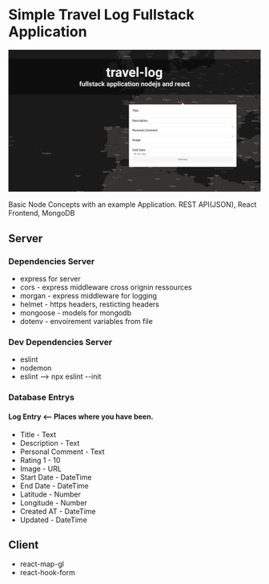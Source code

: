 # Simple Travel Log Fullstack Application

![cover](docs/cover.png)

Basic Node Concepts with an example Application. 
REST API(JSON), React Frontend, MongoDB

## Server

### Dependencies Server
* express for server
* cors - express middleware cross orignin ressources
* morgan - express middleware for logging 
* helmet - https headers, resticting headers
* mongoose - models for mongodb
* dotenv - envoirement variables from file

### Dev Dependencies Server
* eslint
* nodemon
* eslint --> npx eslint --init


### Database Entrys

#### Log Entry <-- Places where you have been.
* Title - Text
* Description - Text
* Personal Comment - Text
* Rating 1 - 10
* Image - URL
* Start Date - DateTime
* End Date - DateTime
* Latitude - Number
* Longitude - Number
* Created AT - DateTime
* Updated - DateTime


## Client
* react-map-gl
* react-hook-form